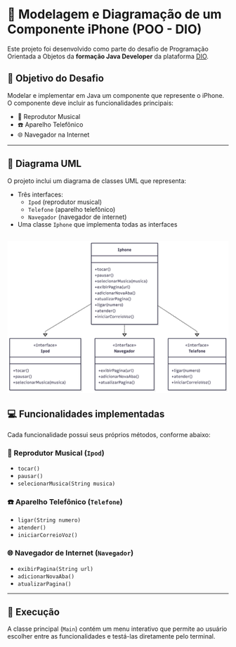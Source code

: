 # 📱 Modelagem e Diagramação de um Componente iPhone (POO - DIO)

Este projeto foi desenvolvido como parte do desafio de Programação Orientada a Objetos da **formação Java Developer** da plataforma [DIO](https://www.dio.me/).

## 🎯 Objetivo do Desafio

Modelar e implementar em Java um componente que represente o iPhone. O componente deve incluir as funcionalidades principais:

- 🎵 Reprodutor Musical
- ☎️ Aparelho Telefônico
- 🌐 Navegador na Internet

---

## 📐 Diagrama UML

O projeto inclui um diagrama de classes UML que representa:

- Três interfaces:
  - `Ipod` (reprodutor musical)
  - `Telefone` (aparelho telefônico)
  - `Navegador` (navegador de internet)
- Uma classe `Iphone` que implementa todas as interfaces

![1754604604031](image/README/1754604604031.png)
---

## 💻 Funcionalidades implementadas

Cada funcionalidade possui seus próprios métodos, conforme abaixo:

### 🎵 Reprodutor Musical (`Ipod`)
- `tocar()`
- `pausar()`
- `selecionarMusica(String musica)`

### ☎️ Aparelho Telefônico (`Telefone`)
- `ligar(String numero)`
- `atender()`
- `iniciarCorreioVoz()`

### 🌐 Navegador de Internet (`Navegador`)
- `exibirPagina(String url)`
- `adicionarNovaAba()`
- `atualizarPagina()`

---

## 🚀 Execução

A classe principal (`Main`) contém um menu interativo que permite ao usuário escolher entre as funcionalidades e testá-las diretamente pelo terminal.